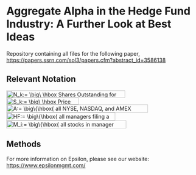 # Aggregate Alpha in the Hedge Fund Industry: A Further Look at Best Ideas 
Repository containing all files for the following paper, https://papers.ssrn.com/sol3/papers.cfm?abstract_id=3586138
## Relevant Notation
<img src="http://www.sciweavers.org/tex2img.php?eq=N_k%3A%3D%20%5Cbig%5C%20%5Chbox%20Shares%20Outstanding%20for%20Stock%20k%20%5Cbig%5C&bc=White&fc=Black&im=jpg&fs=12&ff=arev&edit=0" align="center" border="0" alt="N_k:= \big\ \hbox Shares Outstanding for Stock k \big\" width="312" height="19" />
<img src="http://www.sciweavers.org/tex2img.php?eq=S_k%3A%3D%20%5Cbig%5C%20%5Chbox%20Price%20for%20Stock%20k%20%5Cbig%5C&bc=White&fc=Black&im=jpg&fs=12&ff=arev&edit=0" align="center" border="0" alt="S_k:= \big\ \hbox Price for Stock k \big\" width="190" height="18" />
<img src="http://www.sciweavers.org/tex2img.php?eq=A%3A%3D%20%5Cbig%5C%7B%5Chbox%7B%20all%20NYSE%2C%20NASDAQ%2C%20and%20AMEX%20stocks%20%7D%5Cbig%5C%7D&bc=White&fc=Black&im=jpg&fs=12&ff=arev&edit=0" align="center" border="0" alt="A:= \big\{\hbox{ all NYSE, NASDAQ, and AMEX stocks }\big\}" width="372" height="21" />
<img src="http://www.sciweavers.org/tex2img.php?eq=HF%3A%3D%20%5Cbig%5C%7B%5Chbox%7B%20all%20managers%20filing%20a%2013F%20%7D%5Cbig%5C%7D%5C%20&bc=White&fc=Black&im=jpg&fs=12&ff=arev&edit=0" align="center" border="0" alt="HF:= \big\{\hbox{ all managers filing a 13F }\big\}\ " width="286" height="21" />
<img src="http://www.sciweavers.org/tex2img.php?eq=M_i%3A%3D%20%5Cbig%5C%7B%5Chbox%7B%20all%20stocks%20in%20manager%20%24i%24%27s%2013F%20%7D%5Cbig%5C%7D%5C&bc=White&fc=Black&im=jpg&fs=12&ff=arev&edit=0" align="center" border="0" alt="M_i:= \big\{\hbox{ all stocks in manager $i$'s 13F }\big\}\" width="315" height="21" />

## Methods
For more information on Epsilon, please see our website: https://www.epsilonmgmt.com/
